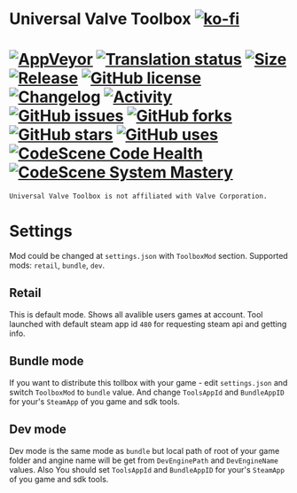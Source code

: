 # Universal Valve Toolbox  [![ko-fi](https://www.ko-fi.com/img/githubbutton_sm.svg)](https://ko-fi.com/B0B81CUI4)

# [![AppVeyor](https://img.shields.io/appveyor/ci/stamepicmorg/universalvalvetoolbox?style=flat-square)](https://ci.appveyor.com/project/stamepicmorg/universalvalvetoolbox)  [![Translation status](https://translate.epicm.org/widgets/universalvalvetoolbox/-/svg-badge.svg)](https://translate.epicm.org/engage/universalvalvetoolbox/?utm_source=widget) [![Size](https://img.shields.io/github/repo-size/EpicMorg/UniversalValveToolbox?label=size&style=flat-square)](https://github.com/EpicMorg/UniversalValveToolbox/archive/master.zip) [![Release](https://img.shields.io/github/v/release/EpicMorg/UniversalValveToolbox?style=flat-square)](https://github.com/EpicMorg/UniversalValveToolbox/releases) [![GitHub license](https://img.shields.io/github/license/EpicMorg/UniversalValveToolbox.svg?style=popout-square)](LICENSE.md) [![Changelog](https://img.shields.io/badge/Changelog-yellow.svg?style=popout-square)](CHANGELOG.md) [![Activity](https://img.shields.io/github/commit-activity/w/EpicMorg/UniversalValveToolbox?&style=flat-square)](https://github.com/EpicMorg/UniversalValveToolbox/commits) [![GitHub issues](https://img.shields.io/github/issues/EpicMorg/UniversalValveToolbox.svg?style=popout-square)](https://github.com/EpicMorg/UniversalValveToolbox/issues) [![GitHub forks](https://img.shields.io/github/forks/EpicMorg/UniversalValveToolbox.svg?style=popout-square)](https://github.com/EpicMorg/UniversalValveToolbox/network) [![GitHub stars](https://img.shields.io/github/stars/EpicMorg/UniversalValveToolbox.svg?style=popout-square)](https://github.com/EpicMorg/UniversalValveToolbox/stargazers) [![GitHub uses](https://img.shields.io/sourcegraph/rrc/github.com/EpicMorg/UniversalValveToolbox?style=flat-square)](https://github.com/EpicMorg/UniversalValveToolbox/pulse) [![CodeScene Code Health](https://codescene.io/projects/6852/status-badges/code-health)](https://codescene.io/projects/6852) [![CodeScene System Mastery](https://codescene.io/projects/6852/status-badges/system-mastery)](https://codescene.io/projects/6852)

`Universal Valve Toolbox is not affiliated with Valve Corporation.`

# Settings
Mod could be changed at `settings.json` with `ToolboxMod` section. Supported mods: `retail`, `bundle`, `dev`.
## Retail
This is default mode. Shows all avalible users games at account. Tool launched with default steam app id `480` for requesting steam api and getting info.

## Bundle mode
If you want to distribute this tollbox with your game - edit  `settings.json` and switch `ToolboxMod` to `bundle` value. And change `ToolsAppId` and `BundleAppID` for your's `SteamApp` of you game and sdk tools.
## Dev mode
Dev mode is the same mode as `bundle` but local path of root of your game folder and angine name will be get from  `DevEnginePath` and `DevEngineName` values. Also You should set `ToolsAppId` and `BundleAppID` for your's `SteamApp` of you game and sdk tools.
 